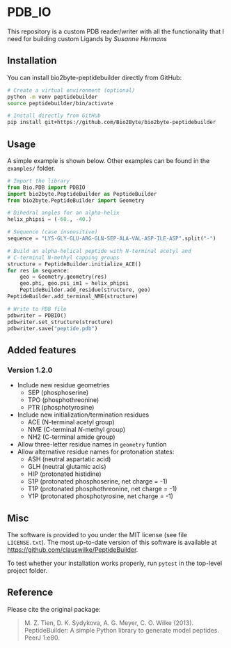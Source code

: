 # PDB_IO

This repository is a custom PDB reader/writer with all the functionality that I need for building custom Ligands
by *Susanne Hermans*

## Installation

You can install bio2byte-peptidebuilder directly from GitHub:

```sh
# Create a virtual environment (optional)
python -m venv peptidebuilder
source peptidebuilder/bin/activate

# Install directly from GitHub
pip install git+https://github.com/Bio2Byte/bio2byte-peptidebuilder
```

## Usage

A simple example is shown below. Other examples can be found in the `examples/` folder.

```python
# Import the library
from Bio.PDB import PDBIO
import bio2byte.PeptideBuilder as PeptideBuilder
from bio2byte.PeptideBuilder import Geometry

# Dihedral angles for an alpha-helix
helix_phipsi = (-60., -40.)

# Sequence (case insensitive)
sequence = "LYS-GLY-GLU-ARG-GLN-SEP-ALA-VAL-ASP-ILE-ASP".split("-")

# Build an alpha-helical peptide with N-terminal acetyl and
# C-terminal N-methyl capping groups
structure = PeptideBuilder.initialize_ACE()
for res in sequence:
    geo = Geometry.geometry(res)
    geo.phi, geo.psi_im1 = helix_phipsi
    PeptideBuilder.add_residue(structure, geo)
PeptideBuilder.add_terminal_NME(structure)

# Write to PDB file
pdbwriter = PDBIO()
pdbwriter.set_structure(structure)
pdbwriter.save("peptide.pdb")
```

## Added features

### Version 1.2.0

* Include new residue geometries
    * SEP (phosphoserine)
    * TPO (phosphothreonine)
    * PTR (phosphotyrosine)
* Include new initialization/termination residues
    * ACE (N-terminal acetyl group)
    * NME (C-terminal *N*-methyl group)
    * NH2 (C-terminal amide group)
* Allow three-letter residue names in `geometry` funtion
* Allow alternative residue names for protonation states:
    * ASH (neutral aspartatic acid)
    * GLH (neutral glutamic acis)
    * HIP (protonated histidine)
    * S1P (protonated phosphoserine, net charge = -1)
    * T1P (protonated phosphothreonine, net charge = -1)
    * Y1P (protonated phosphotyrosine, net charge = -1)

## Misc

The software is provided to you under the MIT license (see file `LICENSE.txt`).
The most up-to-date version of this software is available at
https://github.com/clauswilke/PeptideBuilder.

To test whether your installation works properly, run `pytest` in the top-level project folder.

## Reference

Please cite the original package:

> M. Z. Tien, D. K. Sydykova, A. G. Meyer, C. O. Wilke (2013). PeptideBuilder:
> A simple Python library to generate model peptides. PeerJ 1:e80.
